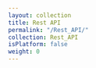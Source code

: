 ```yaml
---
layout: collection
title: Rest API
permalink: "/Rest_API/"
collection: Rest_API
isPlatform: false
weight: 0
---
```

